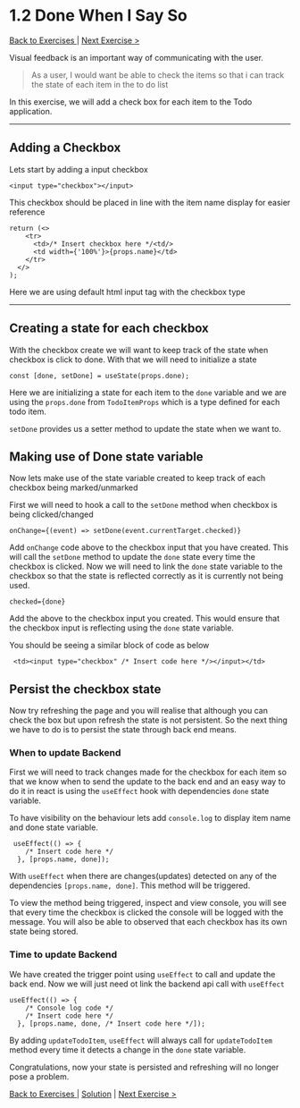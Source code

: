 # 1.2 Done When I Say So

[Back to Exercises ](./README.md) | [Next Exercise >](./13-StretchGoals.md)

Visual feedback is an important way of communicating with the user.

> As a user, I would want be able to check the items so that i can track the state of each item in the to do list

In this exercise, we will add a check box for each item to the Todo application.

---

## Adding a Checkbox

Lets start by adding a input checkbox
```tsx
<input type="checkbox"></input>
```
This checkbox should be placed in line with the item name display for easier reference

```tsx
return (<>
    <tr>
      <td>/* Insert checkbox here */<td/>
      <td width={'100%'}>{props.name}</td>
    </tr>
  </>
);
```
Here we are using default html input tag with the checkbox type

---

## Creating a state for each checkbox

With the checkbox create we will want to keep track of the state when checkbox is click to done. With that we will need to initialize a state
```tsx
const [done, setDone] = useState(props.done);
```
Here we are initializing a state for each item to the `done` variable and we are using the `props.done` from `TodoItemProps` which is a type defined for each todo item.

`setDone` provides us a setter method to update the state when we want to.

## Making use of Done state variable

Now lets make use of the state variable created to keep track of each checkbox being marked/unmarked

First we will need to hook a call to the `setDone` method when checkbox is being clicked/changed

```tsx
onChange={(event) => setDone(event.currentTarget.checked)}
```

Add `onChange` code above to the checkbox input that you have created. This will call the `setDone` method to update the `done` state every time the checkbox is clicked.
Now we will need to link the `done` state variable to the checkbox so that the state is reflected correctly as it is currently not being used.

```tsx
checked={done}
```

Add the above to the checkbox input you created. This would ensure that the checkbox input is reflecting using the `done` state variable.

You should be seeing a similar block of code as below

```tsx
 <td><input type="checkbox" /* Insert code here */></input></td>
```

## Persist the checkbox state

Now try refreshing the page and you will realise that although you can check the box but upon refresh the state is not persistent. So the next thing we have to do is to persist the state through back end means.

### When to update Backend

First we will need to track changes made for the checkbox for each item so that we know when to send the update to the back end and an easy way to do it in react is using the `useEffect` hook with dependencies `done` state variable.

To have visibility on the behaviour lets add `console.log` to display item name and done state variable.

```tsx
 useEffect(() => {
    /* Insert code here */
  }, [props.name, done]);
```

With `useEffect` when there are changes(updates) detected on any of the dependencies `[props.name, done]`. This method will be triggered.

To view the method being triggered, inspect and view console, you will see that every time the checkbox is clicked the console will be logged with the message. You will also be able to observed that each checkbox has its own state being stored.

### Time to update Backend

We have created the trigger point using `useEffect` to call and update the back end. Now we will just need ot link the backend api call with `useEffect`

```tsx
useEffect(() => {
    /* Console log code */
    /* Insert code here */
  }, [props.name, done, /* Insert code here */]);
```

By adding `updateTodoItem`, `useEffect` will always call for `updateTodoItem` method every time it detects a change in the `done` state variable.

Congratulations, now your state is persisted and refreshing will no longer pose a problem.


[Back to Exercises ](./README.md) | [Solution](../solutions/12-DoneWhenISaySo.md) | [Next Exercise >](./13-StretchGoals.md)
